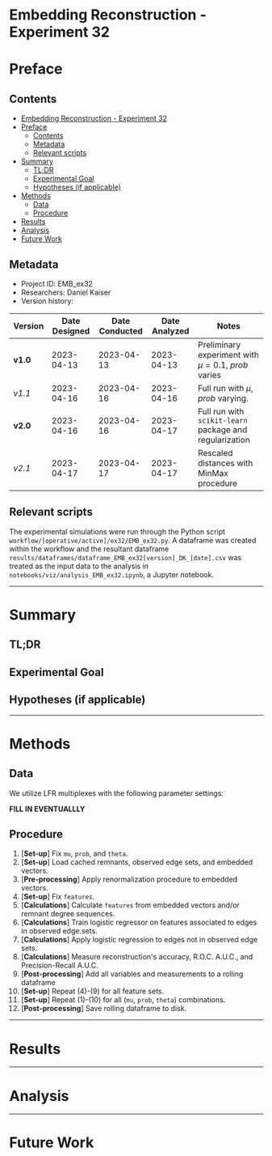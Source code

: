 # Embedding Reconstruction - Experiment 32
# Preface
## Contents

- [Embedding Reconstruction - Experiment 32](#embedding-reconstruction---experiment-32)
- [Preface](#preface)
	- [Contents](#contents)
	- [Metadata](#metadata)
	- [Relevant scripts](#relevant-scripts)
- [Summary](#summary)
	- [TL;DR](#tldr)
	- [Experimental Goal](#experimental-goal)
	- [Hypotheses (if applicable)](#hypotheses-if-applicable)
- [Methods](#methods)
	- [Data](#data)
	- [Procedure](#procedure)
- [Results](#results)
- [Analysis](#analysis)
- [Future Work](#future-work)


## Metadata
- Project ID: EMB_ex32
- Researchers: Daniel Kaiser
- Version history:

| Version  | Date Designed | Date Conducted | Date Analyzed | Notes                                                   |
| -------- | ------------- | -------------- | ------------- | ------------------------------------------------------- |
| **v1.0** | 2023-04-13    | 2023-04-13     | 2023-04-13    | Preliminary experiment with $\mu = 0.1$, _prob_ varies  |
| *v1.1*   | 2023-04-16    | 2023-04-16     | 2023-04-16    | Full run with $\mu, prob$ varying.                      |
| **v2.0** | 2023-04-16    | 2023-04-16     | 2023-04-17    | Full run with `scikit-learn` package and regularization |
| *v2.1*   | 2023-04-17    | 2023-04-17     | 2023-04-17    | Rescaled distances with MinMax procedure |


## Relevant scripts

The experimental simulations were run through the Python script `workflow/[operative/active]/ex32/EMB_ex32.py`. A dataframe was created within the workflow and the resultant dataframe `results/dataframes/dataframe_EMB_ex32[version]_DK_[date].csv` was treated as the input data to the analysis in `notebooks/viz/analysis_EMB_ex32.ipynb`, a Jupyter notebook.

---

# Summary
## TL;DR



## Experimental Goal




## Hypotheses (if applicable)


---

# Methods
## Data

We utilize LFR multiplexes with the following parameter settings:

**FILL IN EVENTUALLLY**

## Procedure
1. [**Set-up**] Fix `mu`, `prob`, and `theta`.
2. [**Set-up**] Load cached remnants, observed edge sets, and embedded vectors.
3. [**Pre-processing**] Apply renormalization procedure to embedded vectors.
4. [**Set-up**] Fix `features`.
5. [**Calculations**] Calculate `features` from embedded vectors and/or remnant degree sequences.
6. [**Calculations**] Train logistic regressor on features associated to edges in observed edge.sets.
7. [**Calculations**] Apply logistic regression to edges not in observed edge sets.
8. [**Calculations**] Measure reconstruction's accuracy, R.O.C. A.U.C., and Precision-Recall A.U.C.
9. [**Post-processing**] Add all variables and measurements to a rolling dataframe
10. [**Set-up**] Repeat (4)-(9) for all feature sets.
11. [**Set-up**] Repeat (1)-(10) for all (`mu`, `prob`, `theta`) combinations.
12. [**Post-processing**] Save rolling dataframe to disk.

---

# Results


---

# Analysis


---

# Future Work


